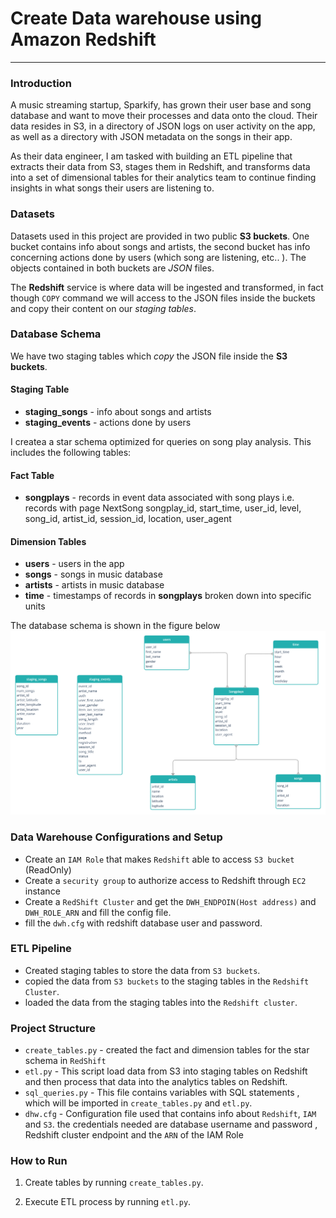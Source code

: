 #  Create Data warehouse using Amazon Redshift
-------------------------

### Introduction

A music streaming startup, Sparkify, has grown their user base and song database and want to move their processes and data onto the cloud. Their data resides in S3, in a directory of JSON logs on user activity on the app, as well as a directory with JSON metadata on the songs in their app.

As their data engineer, I am tasked with building an ETL pipeline that extracts their data from S3, stages them in Redshift, and transforms data into a set of dimensional tables for their analytics team to continue finding insights in what songs their users are listening to. 

### Datasets
Datasets used in this project are provided in two public **S3 buckets**. One bucket contains info about songs and artists, the second bucket has info concerning actions done by users (which song are listening, etc.. ). The objects contained in both buckets 
are *JSON* files. 

The **Redshift** service is where data will be ingested and transformed, in fact though `COPY` command we will access to the JSON files inside the buckets and copy their content on our *staging tables*.

### Database Schema
We have two staging tables which *copy* the JSON file inside the  **S3 buckets**.
#### Staging Table 
+ **staging_songs** - info about songs and artists
+ **staging_events** - actions done by users 


I createa a star schema optimized for queries on song play analysis. This includes the following tables:

#### Fact Table 
+ **songplays** - records in event data associated with song plays i.e. records with page NextSong
songplay_id, start_time, user_id, level, song_id, artist_id, session_id, location, user_agent

#### Dimension Tables
+ **users** - users in the app
+ **songs** - songs in music database
+ **artists** - artists in music database
+ **time** - timestamps of records in **songplays** broken down into specific units

The database schema is shown in the figure below 
![schema](./images/db_schema.PNG)

### Data Warehouse Configurations and Setup
* Create an `IAM Role` that makes `Redshift` able to access `S3 bucket` (ReadOnly)
* Create a `security group` to authorize access to Redshift through `EC2` instance 
* Create a `RedShift Cluster` and get the `DWH_ENDPOIN(Host address)` and `DWH_ROLE_ARN` and fill the config file.
* fill the `dwh.cfg` with redshift database user and password. 

### ETL Pipeline
+ Created staging tables to store the data from `S3 buckets`.
+ copied the data from `S3 buckets` to the staging tables in the `Redshift Cluster`.
+ loaded the data from the staging tables into the `Redshift cluster`. 

### Project Structure

+ `create_tables.py` - created the fact and dimension tables for the star schema in `RedShift`
+ `etl.py` - This script load data from S3 into staging tables on Redshift and then process that data into the analytics tables on Redshift.
+ `sql_queries.py` - This file contains variables with SQL statements , which will be imported in `create_tables.py` and `etl.py`.
+ `dhw.cfg` - Configuration file used that contains info about `Redshift`, `IAM` and `S3`. the credentials needed are database username and password , Redshift cluster endpoint and the `ARN` of the IAM Role

### How to Run

1. Create tables by running `create_tables.py`.

2. Execute ETL process by running `etl.py`.







